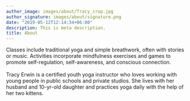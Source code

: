 ```yaml
---
author_image: images/about/Tracy_crop.jpg
author_signature: images/about/signature.png
date: "2019-05-12T12:14:34+06:00"
description: This is meta description.
title: About
---
```


Classes include traditional yoga and simple breathwork, often with stories or music. Activities incorporate mindfulness exercises and games to promote self-regulation, self-awareness, and conscious connection.<br><br>
Tracy Erwin is a certified youth yoga instructor who loves working with young people in public schools and private studios. She lives with her husband and 10-yr-old daughter and practices yoga daily with the help of her two kittens.
